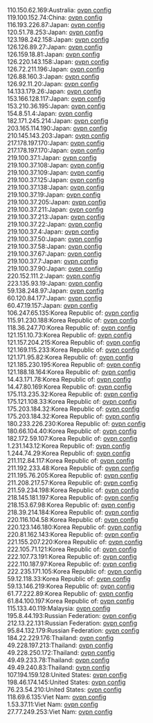 110.150.62.169:Australia: [ovpn config](vpn/110_150_62_169.ovpn)  
119.100.152.74:China: [ovpn config](vpn/119_100_152_74.ovpn)  
116.193.226.87:Japan: [ovpn config](vpn/116_193_226_87.ovpn)  
120.51.78.253:Japan: [ovpn config](vpn/120_51_78_253.ovpn)  
123.198.242.158:Japan: [ovpn config](vpn/123_198_242_158.ovpn)  
126.126.89.27:Japan: [ovpn config](vpn/126_126_89_27.ovpn)  
126.159.18.81:Japan: [ovpn config](vpn/126_159_18_81.ovpn)  
126.220.143.158:Japan: [ovpn config](vpn/126_220_143_158.ovpn)  
126.72.211.196:Japan: [ovpn config](vpn/126_72_211_196.ovpn)  
126.88.160.3:Japan: [ovpn config](vpn/126_88_160_3.ovpn)  
126.92.11.20:Japan: [ovpn config](vpn/126_92_11_20.ovpn)  
14.133.179.26:Japan: [ovpn config](vpn/14_133_179_26.ovpn)  
153.166.128.117:Japan: [ovpn config](vpn/153_166_128_117.ovpn)  
153.210.36.195:Japan: [ovpn config](vpn/153_210_36_195.ovpn)  
154.8.51.4:Japan: [ovpn config](vpn/154_8_51_4.ovpn)  
182.171.245.214:Japan: [ovpn config](vpn/182_171_245_214.ovpn)  
203.165.114.190:Japan: [ovpn config](vpn/203_165_114_190.ovpn)  
210.145.143.203:Japan: [ovpn config](vpn/210_145_143_203.ovpn)  
217.178.197.170:Japan: [ovpn config](vpn/217_178_197_170.ovpn)  
217.178.197.170:Japan: [ovpn config](vpn/217_178_197_170.ovpn)  
219.100.37.1:Japan: [ovpn config](vpn/219_100_37_1.ovpn)  
219.100.37.108:Japan: [ovpn config](vpn/219_100_37_108.ovpn)  
219.100.37.109:Japan: [ovpn config](vpn/219_100_37_109.ovpn)  
219.100.37.125:Japan: [ovpn config](vpn/219_100_37_125.ovpn)  
219.100.37.138:Japan: [ovpn config](vpn/219_100_37_138.ovpn)  
219.100.37.19:Japan: [ovpn config](vpn/219_100_37_19.ovpn)  
219.100.37.205:Japan: [ovpn config](vpn/219_100_37_205.ovpn)  
219.100.37.211:Japan: [ovpn config](vpn/219_100_37_211.ovpn)  
219.100.37.213:Japan: [ovpn config](vpn/219_100_37_213.ovpn)  
219.100.37.22:Japan: [ovpn config](vpn/219_100_37_22.ovpn)  
219.100.37.4:Japan: [ovpn config](vpn/219_100_37_4.ovpn)  
219.100.37.50:Japan: [ovpn config](vpn/219_100_37_50.ovpn)  
219.100.37.58:Japan: [ovpn config](vpn/219_100_37_58.ovpn)  
219.100.37.67:Japan: [ovpn config](vpn/219_100_37_67.ovpn)  
219.100.37.7:Japan: [ovpn config](vpn/219_100_37_7.ovpn)  
219.100.37.90:Japan: [ovpn config](vpn/219_100_37_90.ovpn)  
220.152.111.2:Japan: [ovpn config](vpn/220_152_111_2.ovpn)  
223.135.93.19:Japan: [ovpn config](vpn/223_135_93_19.ovpn)  
59.138.248.97:Japan: [ovpn config](vpn/59_138_248_97.ovpn)  
60.120.84.177:Japan: [ovpn config](vpn/60_120_84_177.ovpn)  
60.47.19.157:Japan: [ovpn config](vpn/60_47_19_157.ovpn)  
106.247.65.135:Korea Republic of: [ovpn config](vpn/106_247_65_135.ovpn)  
115.91.230.188:Korea Republic of: [ovpn config](vpn/115_91_230_188.ovpn)  
118.36.247.70:Korea Republic of: [ovpn config](vpn/118_36_247_70.ovpn)  
121.151.10.73:Korea Republic of: [ovpn config](vpn/121_151_10_73.ovpn)  
121.157.204.215:Korea Republic of: [ovpn config](vpn/121_157_204_215.ovpn)  
121.169.115.233:Korea Republic of: [ovpn config](vpn/121_169_115_233.ovpn)  
121.171.95.82:Korea Republic of: [ovpn config](vpn/121_171_95_82.ovpn)  
121.185.230.195:Korea Republic of: [ovpn config](vpn/121_185_230_195.ovpn)  
121.188.18.164:Korea Republic of: [ovpn config](vpn/121_188_18_164.ovpn)  
14.43.171.78:Korea Republic of: [ovpn config](vpn/14_43_171_78.ovpn)  
14.47.80.169:Korea Republic of: [ovpn config](vpn/14_47_80_169.ovpn)  
175.113.235.32:Korea Republic of: [ovpn config](vpn/175_113_235_32.ovpn)  
175.121.108.33:Korea Republic of: [ovpn config](vpn/175_121_108_33.ovpn)  
175.203.184.32:Korea Republic of: [ovpn config](vpn/175_203_184_32.ovpn)  
175.203.184.32:Korea Republic of: [ovpn config](vpn/175_203_184_32.ovpn)  
180.233.226.230:Korea Republic of: [ovpn config](vpn/180_233_226_230.ovpn)  
180.66.104.40:Korea Republic of: [ovpn config](vpn/180_66_104_40.ovpn)  
182.172.59.107:Korea Republic of: [ovpn config](vpn/182_172_59_107.ovpn)  
1.231.143.12:Korea Republic of: [ovpn config](vpn/1_231_143_12.ovpn)  
1.244.74.29:Korea Republic of: [ovpn config](vpn/1_244_74_29.ovpn)  
211.112.84.117:Korea Republic of: [ovpn config](vpn/211_112_84_117.ovpn)  
211.192.233.48:Korea Republic of: [ovpn config](vpn/211_192_233_48.ovpn)  
211.195.76.205:Korea Republic of: [ovpn config](vpn/211_195_76_205.ovpn)  
211.208.217.57:Korea Republic of: [ovpn config](vpn/211_208_217_57.ovpn)  
211.59.234.198:Korea Republic of: [ovpn config](vpn/211_59_234_198.ovpn)  
218.145.181.197:Korea Republic of: [ovpn config](vpn/218_145_181_197.ovpn)  
218.153.67.98:Korea Republic of: [ovpn config](vpn/218_153_67_98.ovpn)  
218.39.214.184:Korea Republic of: [ovpn config](vpn/218_39_214_184.ovpn)  
220.116.104.58:Korea Republic of: [ovpn config](vpn/220_116_104_58.ovpn)  
220.123.146.180:Korea Republic of: [ovpn config](vpn/220_123_146_180.ovpn)  
220.81.162.143:Korea Republic of: [ovpn config](vpn/220_81_162_143.ovpn)  
221.155.207.220:Korea Republic of: [ovpn config](vpn/221_155_207_220.ovpn)  
222.105.71.121:Korea Republic of: [ovpn config](vpn/222_105_71_121.ovpn)  
222.107.73.191:Korea Republic of: [ovpn config](vpn/222_107_73_191.ovpn)  
222.110.187.97:Korea Republic of: [ovpn config](vpn/222_110_187_97.ovpn)  
222.235.171.105:Korea Republic of: [ovpn config](vpn/222_235_171_105.ovpn)  
59.12.118.33:Korea Republic of: [ovpn config](vpn/59_12_118_33.ovpn)  
59.13.146.219:Korea Republic of: [ovpn config](vpn/59_13_146_219.ovpn)  
61.77.222.89:Korea Republic of: [ovpn config](vpn/61_77_222_89.ovpn)  
61.84.100.197:Korea Republic of: [ovpn config](vpn/61_84_100_197.ovpn)  
115.133.40.119:Malaysia: [ovpn config](vpn/115_133_40_119.ovpn)  
195.8.44.193:Russian Federation: [ovpn config](vpn/195_8_44_193.ovpn)  
212.13.22.131:Russian Federation: [ovpn config](vpn/212_13_22_131.ovpn)  
95.84.132.179:Russian Federation: [ovpn config](vpn/95_84_132_179.ovpn)  
184.22.229.176:Thailand: [ovpn config](vpn/184_22_229_176.ovpn)  
49.228.197.213:Thailand: [ovpn config](vpn/49_228_197_213.ovpn)  
49.228.250.172:Thailand: [ovpn config](vpn/49_228_250_172.ovpn)  
49.49.233.78:Thailand: [ovpn config](vpn/49_49_233_78.ovpn)  
49.49.240.83:Thailand: [ovpn config](vpn/49_49_240_83.ovpn)  
107.194.159.128:United States: [ovpn config](vpn/107_194_159_128.ovpn)  
198.46.174.145:United States: [ovpn config](vpn/198_46_174_145.ovpn)  
76.23.54.210:United States: [ovpn config](vpn/76_23_54_210.ovpn)  
118.69.6.135:Viet Nam: [ovpn config](vpn/118_69_6_135.ovpn)  
1.53.37.11:Viet Nam: [ovpn config](vpn/1_53_37_11.ovpn)  
27.77.249.253:Viet Nam: [ovpn config](vpn/27_77_249_253.ovpn)  
